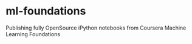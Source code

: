 # ml-foundations
Publishing fully OpenSource iPython notebooks from Coursera Machine Learning Foundations 
